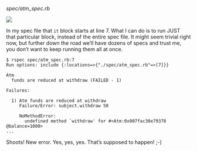 _spec/atm_spec.rb_

![](https://cdn.fs.teachablecdn.com/ADNupMnWyR7kCWRvm76Laz/resize=width:1000/https://www.filepicker.io/api/file/GKqzELBRteCt3mpFpFq1)

In my spec file that `it` block starts at line 7. What I can do is to run JUST that particular block, instead of the entire spec file. It might seem trivial right now, but further down the road we’ll have dozens of specs and trust me, you don’t want to keep running them all at once.
```
$ rspec spec/atm_spec.rb:7
Run options: include {:locations=>{"./spec/atm_spec.rb"=>[7]}}

Atm
  funds are reduced at withdraw (FAILED - 1)

Failures:

  1) Atm funds are reduced at withdraw
     Failure/Error: subject.withdraw 50

     NoMethodError:
       undefined method `withdraw' for #<Atm:0x007fac30e79378 @balance=1000>
...
```
Shoots! New error. Yes, yes, yes. That’s supposed to happen! ;-)
